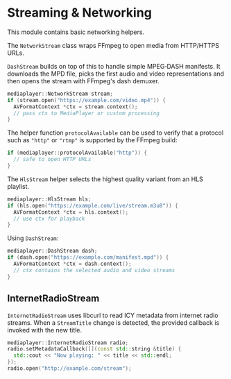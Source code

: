 # Streaming & Networking

This module contains basic networking helpers.

The `NetworkStream` class wraps FFmpeg to open media from HTTP/HTTPS URLs.

`DashStream` builds on top of this to handle simple MPEG‑DASH manifests. It
downloads the MPD file, picks the first audio and video representations and then
opens the stream with FFmpeg's dash demuxer.

```cpp
mediaplayer::NetworkStream stream;
if (stream.open("https://example.com/video.mp4")) {
  AVFormatContext *ctx = stream.context();
  // pass ctx to MediaPlayer or custom processing
}
```

The helper function `protocolAvailable` can be used to verify that a protocol
such as `"http"` or `"rtmp"` is supported by the FFmpeg build:

```cpp
if (mediaplayer::protocolAvailable("http")) {
  // safe to open HTTP URLs
}
```

The `HlsStream` helper selects the highest quality variant from an HLS playlist.

```cpp
mediaplayer::HlsStream hls;
if (hls.open("https://example.com/live/stream.m3u8")) {
  AVFormatContext *ctx = hls.context();
  // use ctx for playback
}
```

Using `DashStream`:

```cpp
mediaplayer::DashStream dash;
if (dash.open("https://example.com/manifest.mpd")) {
  AVFormatContext *ctx = dash.context();
  // ctx contains the selected audio and video streams
}
```

## InternetRadioStream

`InternetRadioStream` uses libcurl to read ICY metadata from internet radio
streams. When a `StreamTitle` change is detected, the provided callback is
invoked with the new title.

```cpp
mediaplayer::InternetRadioStream radio;
radio.setMetadataCallback([](const std::string &title) {
  std::cout << "Now playing: " << title << std::endl;
});
radio.open("http://example.com/stream");
```
